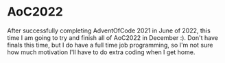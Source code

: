 # AoC2022

After successfully completing AdventOfCode 2021 in June of 2022, this time I am going to try and finish all of AoC2022 in December :). Don't have finals this time, but I do have a full time job programming, so I'm not sure how much motivation I'll have to do extra coding when I get home.
